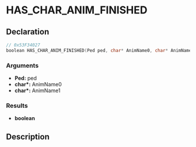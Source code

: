 # HAS_CHAR_ANIM_FINISHED

## Declaration
```cpp
// 0x53F34027
boolean HAS_CHAR_ANIM_FINISHED(Ped ped, char* AnimName0, char* AnimName1);
```

### Arguments
- **Ped:** ped
- **char\*:** AnimName0
- **char\*:** AnimName1

### Results
- **boolean**

## Description
